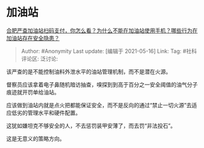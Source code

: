 # 加油站
[合肥严查加油站扫码支付，你怎么看？为什么不能在加油站使用手机？哪些行为在加油站存在安全隐患？](https://www.zhihu.com/question/452358571/answer/1814501766)

> Author: #Anonymity
> Last update: [编辑于 2021-05-16]
> Link:
> Tag: #社科
> 评论区:
> 泛讨论:

该严查的是不能控制油料外泄水平的油站管理机制，而不是潜在火源。

督察员应该拿着电子鼻随机暗访抽查，嗅探到到高于百分之一安全阈值的油气分子痕迹就开罚单给油站。

应该做到油站内就是点火把都能保证安全，而不是反向的通过“禁止一切火源”去适应低劣的管理水平和硬件配置。

这犹如嫌坦克不够安全的人，不去惩罚装甲安薄了，而去罚“非法投石”。

这是无意义的策略方向。

